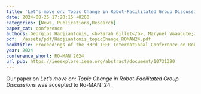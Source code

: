 ```yaml
---
title: 'Let’s move on: Topic Change in Robot-Facilitated Group Discussions'
date: 2024-08-25 17:20:15 +0200
categories: [News, Publications,Research]
paper_cat: conference
authors: Georgios Hadjiantonis, <b>Sarah Gillet</b>, Marynel V&aacute;zquez, Iolanda Leite, Fethiye Irmak Dogan
pdf:  /assets/pdf/Hadjiantonis_topicChange_ROMAN24.pdf
booktitle: Proceedings of the 33rd IEEE International Conference on Robot and Human Interactive Communication, 2024, Los Angeles, USA
year: 2024
conference_short: RO-MAN 2024
url_pub: https://ieeexplore.ieee.org/abstract/document/10731390 
---
```


Our paper on <i>Let’s move on: Topic Change in Robot-Facilitated Group Discussions</i> was accepted to Ro-MAN '24. 


